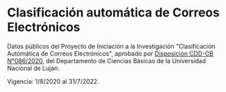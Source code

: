 # Clasificación automática de Correos Electrónicos

Datos públicos del Proyecto de Iniciación a la Investigación "Clasificación Automática de Correos Electrónicos", aprobado por [Disposición CDD-CB N°086/2020](https://resoluciones.unlu.edu.ar/documento.frame.php?cod=106707), del Departamento de Ciencias Básicas de la Universidad Nacional de Luján.

Vigencia: 1/8/2020 al 31/7/2022.

